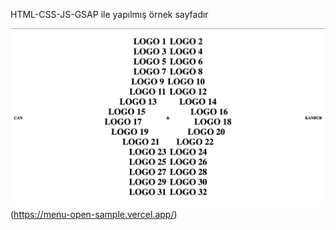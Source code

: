 HTML-CSS-JS-GSAP ile yapılmış örnek sayfadır

![Screenshot](./assets/ss1.png)(https://menu-open-sample.vercel.app/)